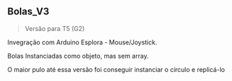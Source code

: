 ## Bolas_V3 

> Versão para T5 (G2)

Invegração com Arduino Esplora - Mouse/Joystick.


Bolas Instanciadas como objeto, mas sem array.

O maior pulo até essa versão foi conseguir instanciar o círculo e replicá-lo